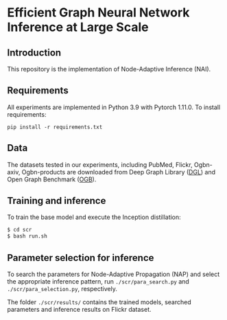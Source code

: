 # Efficient Graph Neural Network Inference at Large Scale

## Introduction
This repository is the implementation of Node-Adaptive Inference (NAI). 


## Requirements
All experiments are implemented in Python 3.9 with Pytorch 1.11.0.
To install requirements:

```setup
pip install -r requirements.txt
```

## Data

The datasets tested in our experiments, including PubMed, Flickr, Ogbn-axiv, Ogbn-products are downloaded from Deep Graph Library ([DGL](https://docs.dgl.ai/api/python/dgl.data.html)) and Open Graph Benchmark ([OGB](https://ogb.stanford.edu/docs/nodeprop/)).

## Training and inference

To train the base model and execute the Inception distillation:

```bash
$ cd scr
$ bash run.sh
```

## Parameter selection for inference

To search the parameters for Node-Adaptive Propagation (NAP) and select the appropriate inference pattern, run `./scr/para_search.py` and `./scr/para_selection.py`, respectively.

The folder `./scr/results/` contains the trained models, searched parameters and inference results on Flickr dataset.
